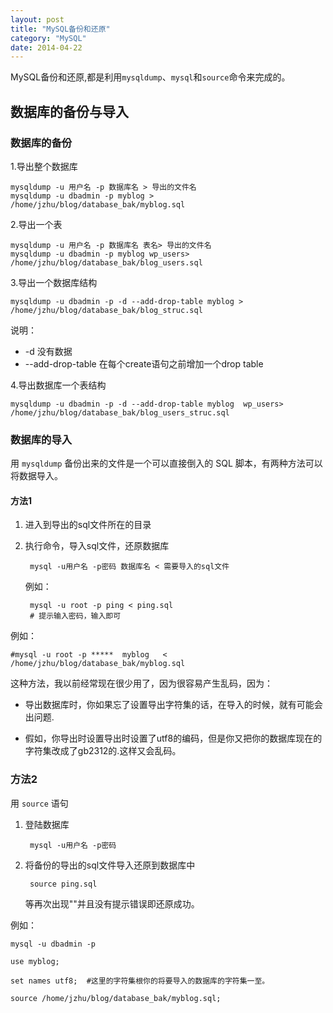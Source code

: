 ```yaml
---
layout: post
title: "MySQL备份和还原"
category: "MySQL" 
date: 2014-04-22
---
```



MySQL备份和还原,都是利用`mysqldump`、`mysql`和`source`命令来完成的。 

## 数据库的备份与导入

### 数据库的备份

1.导出整个数据库

    mysqldump -u 用户名 -p 数据库名 > 导出的文件名
    mysqldump -u dbadmin -p myblog > /home/jzhu/blog/database_bak/myblog.sql

2.导出一个表

    mysqldump -u 用户名 -p 数据库名 表名> 导出的文件名
    mysqldump -u dbadmin -p myblog wp_users> /home/jzhu/blog/database_bak/blog_users.sql

3.导出一个数据库结构

    mysqldump -u dbadmin -p -d --add-drop-table myblog > /home/jzhu/blog/database_bak/blog_struc.sql
    
说明：

* -d 没有数据
* --add-drop-table 在每个create语句之前增加一个drop table

4.导出数据库一个表结构

    mysqldump -u dbadmin -p -d --add-drop-table myblog  wp_users> /home/jzhu/blog/database_bak/blog_users_struc.sql

<!-- more -->

### 数据库的导入
用 `mysqldump` 备份出来的文件是一个可以直接倒入的 SQL 脚本，有两种方法可以将数据导入。
#### 方法1
1. 进入到导出的sql文件所在的目录

2. 执行命令，导入sql文件，还原数据库

        mysql -u用户名 -p密码 数据库名 < 需要导入的sql文件
    
    例如：
    
        mysql -u root -p ping < ping.sql
        # 提示输入密码，输入即可

例如：

    #mysql -u root -p *****  myblog   < /home/jzhu/blog/database_bak/myblog.sql

这种方法，我以前经常现在很少用了，因为很容易产生乱码，因为：

* 导出数据库时，你如果忘了设置导出字符集的话，在导入的时候，就有可能会出问题.

* 假如，你导出时设置导出时设置了utf8的编码，但是你又把你的数据库现在的字符集改成了gb2312的.这样又会乱码。

### 方法2
用 `source` 语句
1. 登陆数据库

        mysql -u用户名 -p密码

2. 将备份的导出的sql文件导入还原到数据库中

        source ping.sql

    等再次出现"<mysql>"并且没有提示错误即还原成功。

例如：

    mysql -u dbadmin -p
    
    use myblog;
    
    set names utf8;  #这里的字符集根你的将要导入的数据库的字符集一至。
    
    source /home/jzhu/blog/database_bak/myblog.sql;
    


